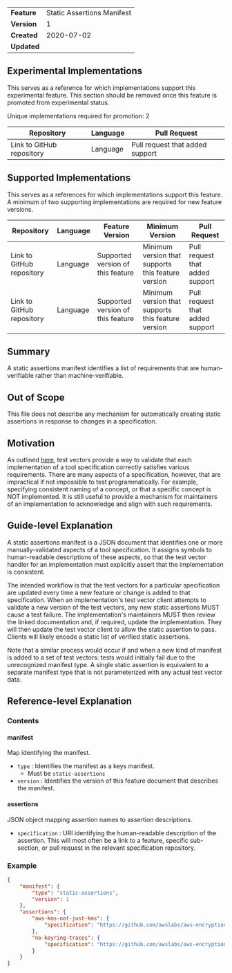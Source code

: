 
|           |                          |
|:----------|:-------------------------|
|__Feature__|Static Assertions Manifest|
|__Version__|1                         |
|__Created__|2020-07-02                |
|__Updated__|                          |

## Experimental Implementations

This serves as a reference for which implementations support this experimental feature. This
section should be removed once this feature is promoted from experimental status.

Unique implementations required for promotion: 2

| Repository                                                                         | Language | Pull Request                                             |
|------------------------------------------------------------------------------------|----------|----------------------------------------------------------|
| Link to GitHub repository                                                          | Language | Pull request that added support                          |

## Supported Implementations

This serves as a references for which implementations support this feature. A minimum of two supporting implementations
are required for new feature versions.

| Repository                | Language | Feature Version                   | Minimum Version                                    | Pull Request                    |
|---------------------------|----------|-----------------------------------|----------------------------------------------------|---------------------------------|
| Link to GitHub repository | Language | Supported version of this feature | Minimum version that supports this feature version | Pull request that added support |
| Link to GitHub repository | Language | Supported version of this feature | Minimum version that supports this feature version | Pull request that added support |

## Summary

A static assertions manifest identifies a list of requirements that are human-verifiable rather than machine-verifiable.

## Out of Scope

This file does not describe any mechanism
for automatically creating static assertions
in response to changes in a specification.

## Motivation

As outlined [here](0000-framework.md),
test vectors provide a way to validate 
that each implementation of a tool specification
correctly satisfies various requirements.
There are many aspects of a specification,
however,
that are impractical if not impossible to test programmatically. 
For example, 
specifying consistent naming of a concept,
or that a specific concept is NOT implemented.
It is still useful to provide a mechanism 
for maintainers of an implementation 
to acknowledge and align with such requirements.

## Guide-level Explanation

A static assertions manifest is a JSON document 
that identifies one or more manually-validated aspects
of a tool specification. 
It assigns symbols to human-readable descriptions of these aspects,
so that the test vector handler for an implementation
must explicitly assert that the implementation is consistent.

The intended workflow is that the test vectors
for a particular specification
are updated every time a new feature or change
is added to that specification.
When an implementation's test vector client
attempts to validate a new version of the test vectors,
any new static assertions MUST cause a test failure.
The implementation's maintainers MUST then review the linked documentation
and, if required, update the implementation.
They will then update the test vector client
to allow the static assertion to pass.
Clients will likely encode a static list
of verified static assertions.

Note that a similar process would occur
if and when a new kind of manifest
is added to a set of test vectors:
tests would initially fail
due to the unrecognized manifest type.
A single static assertion is equivalent to
a separate manifest type
that is not parameterized with any actual test vector data.

## Reference-level Explanation

### Contents

#### manifest

Map identifying the manifest.

* `type` : Identifies the manifest as a keys manifest.
    * Must be `static-assertions`
* `version` : Identifies the version of this feature document that describes the manifest.

#### assertions

JSON object mapping assertion names to assertion descriptions.

* `specification` :
  URI identifying the human-readable description of the assertion.
  This will most often be a link to a feature, specific sub-section,
  or  pull request in the relevant specification repository.

### Example

```json
{
    "manifest": {
        "type": "static-assertions",
        "version": 1
    },
    "assertions": {
        "aws-kms-not-just-kms": {
            "specification": "https://github.com/awslabs/aws-encryption-sdk-specification/pull/124"
        },
        "no-keyring-traces": {
            "specification": "https://github.com/awslabs/aws-encryption-sdk-specification/pull/105"
        }
    }
}
```
